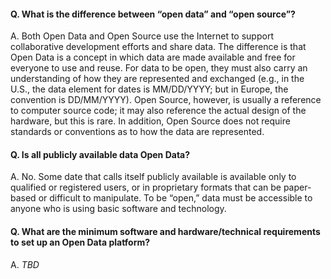 
#### Q. What is the difference between “open data” and “open source”?

A. Both Open Data and Open Source use the Internet to support collaborative development efforts and share data. The difference is that Open Data is a concept in which data are made available and free for everyone to use and reuse. For data to be open, they must also carry an understanding of how they are represented and exchanged (e.g., in the U.S., the data element for dates is MM/DD/YYYY; but in Europe, the convention is DD/MM/YYYY). Open Source, however, is usually a reference to computer source code; it may also reference the actual design of the hardware, but this is rare. In addition, Open Source does not require standards or conventions as to how the data are represented.

#### Q. Is all publicly available data Open Data?

A. No. Some date that calls itself publicly available is available only to qualified or registered users, or in proprietary formats that can be paper-based or difficult to manipulate. To be “open,” data must be accessible to anyone who is using basic software and technology.

#### Q. What are the minimum software and hardware/technical requirements to set up an Open Data platform?

A. *TBD*

